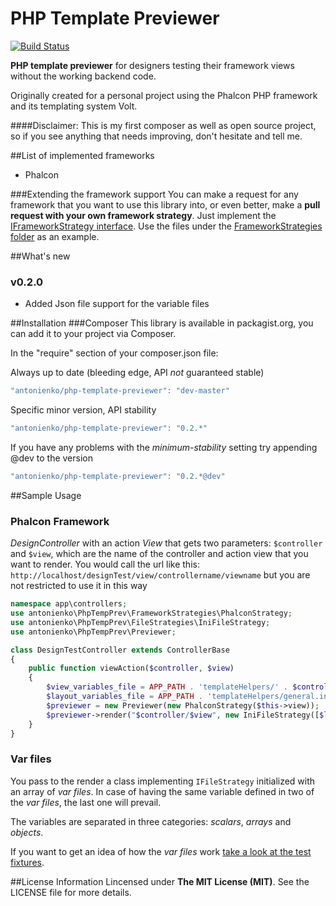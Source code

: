PHP Template Previewer 
======================
[![Build Status](https://api.shippable.com/projects/553f93e8edd7f2c052d5a0a9/badge?branchName=master)](https://app.shippable.com/projects/553f93e8edd7f2c052d5a0a9/builds/latest)

__PHP template previewer__ for designers testing their framework views without the working backend code.

Originally created for a personal project using the Phalcon PHP framework and its templating system Volt.

####Disclaimer:
This is my first composer as well as open source project, so if you see anything that needs improving, don't hesitate
and tell me.

##List of implemented frameworks
* Phalcon

###Extending the framework support
You can make a request for any framework that you want to use this library into, or even better, make a __pull request with your own framework strategy__.
Just implement the [IFrameworkStrategy interface](lib/antonienko/PhpTempPrev/FrameworkStrategies/IFrameworkStrategy.php). Use the files under the [FrameworkStrategies folder](lib/antonienko/PhpTempPrev/FrameworkStrategies) as an example.

##What's new
### v0.2.0
* Added Json file support for the variable files

##Installation
###Composer
This library is available in packagist.org, you can add it to your project
via Composer.

In the "require" section of your composer.json file:

Always up to date (bleeding edge, API *not* guaranteed stable)
```javascript
"antonienko/php-template-previewer": "dev-master"
```

Specific minor version, API stability
```javascript
"antonienko/php-template-previewer": "0.2.*"
```

If you have any problems with the _minimum-stability_ setting try appending @dev to the version
```javascript
"antonienko/php-template-previewer": "0.2.*@dev"
```


##Sample Usage
### Phalcon Framework
_DesignController_ with an action _View_ that gets two parameters: `$controller` and `$view`, which are the name of the controller and action view that you want to render.
You would call the url like this: `http://localhost/designTest/view/controllername/viewname` but you are not restricted to use it in this way

```php
namespace app\controllers;
use antonienko\PhpTempPrev\FrameworkStrategies\PhalconStrategy;
use antonienko\PhpTempPrev\FileStrategies\IniFileStrategy;
use antonienko\PhpTempPrev\Previewer;

class DesignTestController extends ControllerBase
{
    public function viewAction($controller, $view)
    {
        $view_variables_file = APP_PATH . 'templateHelpers/' . $controller . '/' . $view . '.ini';
        $layout_variables_file = APP_PATH . 'templateHelpers/general.ini';
        $previewer = new Previewer(new PhalconStrategy($this->view));
        $previewer->render("$controller/$view", new IniFileStrategy([$layout_variables_file, $view_variables_file]));
    }
}
```

### Var files
You pass to the render a class implementing `IFileStrategy` initialized with an array of _var files_. In case of having the same variable defined in two of the _var files_, the last one will prevail.

The variables are separated in three categories: _scalars_, _arrays_ and _objects_.

If you want to get an idea of how the _var files_ work [take a look at the test fixtures](tests/antonienko/tests/fixtures).

##License Information
Lincensed under __The MIT License (MIT)__. See the LICENSE file for more details.
